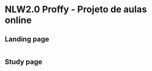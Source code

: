 # NLW2.0 Proffy - Projeto de aulas online

## Landing page
<img scr="screen-web-landing.png" >

## Study page
<img scr="screen-web-study.png" >